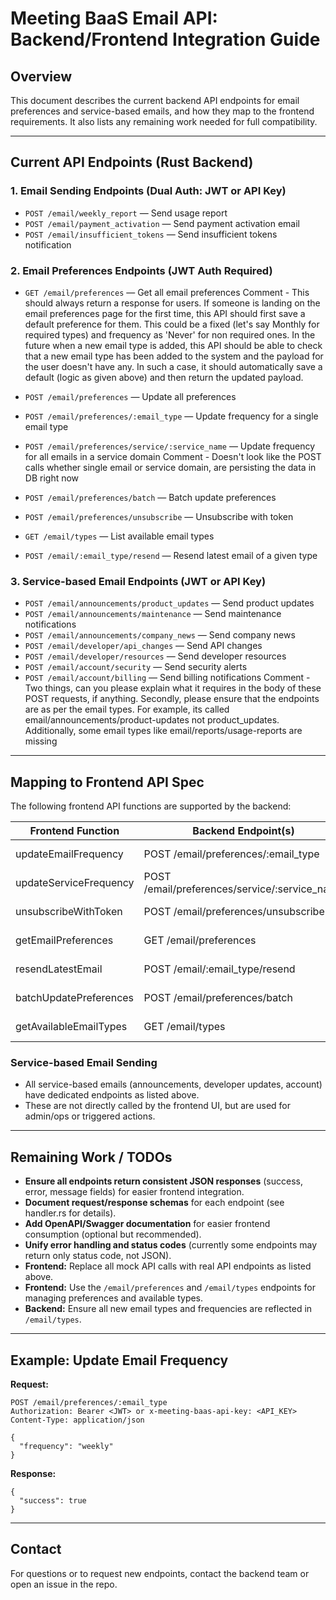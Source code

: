 # Meeting BaaS Email API: Backend/Frontend Integration Guide

## Overview
This document describes the current backend API endpoints for email preferences and service-based emails, and how they map to the frontend requirements. It also lists any remaining work needed for full compatibility.

---

## Current API Endpoints (Rust Backend)

### 1. Email Sending Endpoints (Dual Auth: JWT or API Key)
- `POST /email/weekly_report` — Send usage report
- `POST /email/payment_activation` — Send payment activation email
- `POST /email/insufficient_tokens` — Send insufficient tokens notification

### 2. Email Preferences Endpoints (JWT Auth Required)
- `GET /email/preferences` — Get all email preferences 
Comment - This should always return a response for users. If someone is landing on the email preferences page for the first time, this API should first save a default preference for them. 
This could be a fixed (let's say Monthly for required types) and frequency as 'Never' for non required ones.
In the future when a new email type is added, this API should be able to check that a new email type has been added to the system and the payload for the user doesn't have any. In such a case, it should automatically save 
a default (logic as given above) and then return the updated payload.

- `POST /email/preferences` — Update all preferences
- `POST /email/preferences/:email_type` — Update frequency for a single email type
- `POST /email/preferences/service/:service_name` — Update frequency for all emails in a service domain
Comment - Doesn't look like the POST calls whether single email or service domain, are persisting the data in DB right now
- `POST /email/preferences/batch` — Batch update preferences
- `POST /email/preferences/unsubscribe` — Unsubscribe with token
- `GET /email/types` — List available email types
- `POST /email/:email_type/resend` — Resend latest email of a given type

### 3. Service-based Email Endpoints (JWT or API Key)
- `POST /email/announcements/product_updates` — Send product updates
- `POST /email/announcements/maintenance` — Send maintenance notifications
- `POST /email/announcements/company_news` — Send company news
- `POST /email/developer/api_changes` — Send API changes
- `POST /email/developer/resources` — Send developer resources
- `POST /email/account/security` — Send security alerts
- `POST /email/account/billing` — Send billing notifications
Comment - Two things, can you please explain what it requires in the body of these POST requests, if anything.
Secondly, please ensure that the endpoints are as per the email types. For example, its called email/announcements/product-updates not product_updates. Additionally, some email types like email/reports/usage-reports are missing
---

## Mapping to Frontend API Spec

The following frontend API functions are supported by the backend:

| Frontend Function              | Backend Endpoint(s)                                 | Status      |
|-------------------------------|----------------------------------------------------|-------------|
| updateEmailFrequency          | POST /email/preferences/:email_type                 | ✅ Working  |
| updateServiceFrequency        | POST /email/preferences/service/:service_name       | ✅ Working  |
| unsubscribeWithToken          | POST /email/preferences/unsubscribe                 | ✅ Working  |
| getEmailPreferences           | GET /email/preferences                              | ✅ Working  |
| resendLatestEmail             | POST /email/:email_type/resend                      | ✅ Working  |
| batchUpdatePreferences        | POST /email/preferences/batch                       | ✅ Working  |
| getAvailableEmailTypes        | GET /email/types                                    | ✅ Working  |

### Service-based Email Sending
- All service-based emails (announcements, developer updates, account) have dedicated endpoints as listed above.
- These are not directly called by the frontend UI, but are used for admin/ops or triggered actions.

---

## Remaining Work / TODOs

- **Ensure all endpoints return consistent JSON responses** (success, error, message fields) for easier frontend integration.
- **Document request/response schemas** for each endpoint (see handler.rs for details).
- **Add OpenAPI/Swagger documentation** for easier frontend consumption (optional but recommended).
- **Unify error handling and status codes** (currently some endpoints may return only status code, not JSON).
- **Frontend:** Replace all mock API calls with real API endpoints as listed above.
- **Frontend:** Use the `/email/preferences` and `/email/types` endpoints for managing preferences and available types.
- **Backend:** Ensure all new email types and frequencies are reflected in `/email/types`.

---

## Example: Update Email Frequency

**Request:**
```
POST /email/preferences/:email_type
Authorization: Bearer <JWT> or x-meeting-baas-api-key: <API_KEY>
Content-Type: application/json

{
  "frequency": "weekly"
}
```
**Response:**
```
{
  "success": true
}
```

---

## Contact
For questions or to request new endpoints, contact the backend team or open an issue in the repo.
